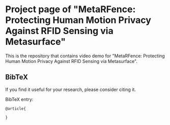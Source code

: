 # Project page of "MetaRFence: Protecting Human Motion Privacy Against RFID Sensing via Metasurface"

This is the repository that contains video demo for "MetaRFence: Protecting Human Motion Privacy Against RFID Sensing via Metasurface".

## BibTeX
If you find it useful for your research, please consider citing it.

BibTeX entry:

```
@article{

}
```

